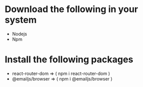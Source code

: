 # Download the following in your system

- Nodejs
- Npm 

# Install the following packages 

- react-router-dom => ( npm i react-router-dom )
- @emailjs/browser => ( npm i @emailjs/browser )